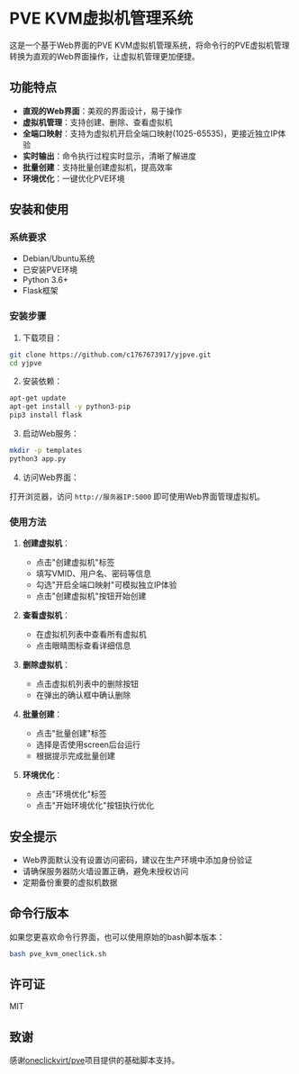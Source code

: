 # PVE KVM虚拟机管理系统

这是一个基于Web界面的PVE KVM虚拟机管理系统，将命令行的PVE虚拟机管理转换为直观的Web界面操作，让虚拟机管理更加便捷。

## 功能特点

- **直观的Web界面**：美观的界面设计，易于操作
- **虚拟机管理**：支持创建、删除、查看虚拟机
- **全端口映射**：支持为虚拟机开启全端口映射(1025-65535)，更接近独立IP体验
- **实时输出**：命令执行过程实时显示，清晰了解进度
- **批量创建**：支持批量创建虚拟机，提高效率
- **环境优化**：一键优化PVE环境

## 安装和使用

### 系统要求

- Debian/Ubuntu系统
- 已安装PVE环境
- Python 3.6+
- Flask框架

### 安装步骤

1. 下载项目：

```bash
git clone https://github.com/c1767673917/yjpve.git
cd yjpve
```

2. 安装依赖：

```bash
apt-get update
apt-get install -y python3-pip
pip3 install flask
```

3. 启动Web服务：

```bash
mkdir -p templates
python3 app.py
```

4. 访问Web界面：

打开浏览器，访问 `http://服务器IP:5000` 即可使用Web界面管理虚拟机。

### 使用方法

1. **创建虚拟机**：
   - 点击"创建虚拟机"标签
   - 填写VMID、用户名、密码等信息
   - 勾选"开启全端口映射"可模拟独立IP体验
   - 点击"创建虚拟机"按钮开始创建

2. **查看虚拟机**：
   - 在虚拟机列表中查看所有虚拟机
   - 点击眼睛图标查看详细信息

3. **删除虚拟机**：
   - 点击虚拟机列表中的删除按钮
   - 在弹出的确认框中确认删除

4. **批量创建**：
   - 点击"批量创建"标签
   - 选择是否使用screen后台运行
   - 根据提示完成批量创建

5. **环境优化**：
   - 点击"环境优化"标签
   - 点击"开始环境优化"按钮执行优化

## 安全提示

- Web界面默认没有设置访问密码，建议在生产环境中添加身份验证
- 请确保服务器防火墙设置正确，避免未授权访问
- 定期备份重要的虚拟机数据

## 命令行版本

如果您更喜欢命令行界面，也可以使用原始的bash脚本版本：

```bash
bash pve_kvm_oneclick.sh
```

## 许可证

MIT

## 致谢

感谢[oneclickvirt/pve](https://github.com/oneclickvirt/pve)项目提供的基础脚本支持。 